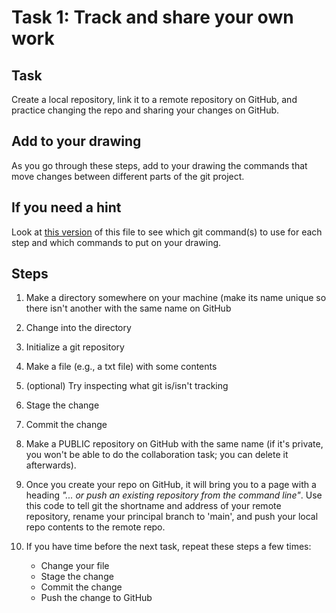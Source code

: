 # Task 1: Track and share your own work

## Task
Create a local repository, link it to a remote repository on GitHub, and practice changing the repo and sharing your changes on GitHub.

## Add to your drawing
As you go through these steps, add to your drawing the commands that move changes between different parts of the git project.

## If you need a hint
Look at [this version](HINTS__4_track-and-share-your-work.md) of this file to see which git command(s) to use for each step and which commands to put on your drawing.

## Steps
1. Make a directory somewhere on your machine (make its name unique so there isn't another with the same name on GitHub

2. Change into the directory  

3. Initialize a git repository

4. Make a file (e.g., a txt file) with some contents

5. (optional) Try inspecting what git is/isn't tracking

6. Stage the change

7. Commit the change

8. Make a PUBLIC repository on GitHub with the same name (if it's private, you won't be able to do the collaboration task; you can delete it afterwards).    

9. Once you create your repo on GitHub, it will bring you to a page with a heading *"... or push an existing repository from the command line"*. Use this code to tell git the shortname and address of your remote repository, rename your principal branch to 'main', and push your local repo contents to the remote repo.

10. If you have time before the next task, repeat these steps a few times:
      - Change your file
      - Stage the change
      - Commit the change
      - Push the change to GitHub